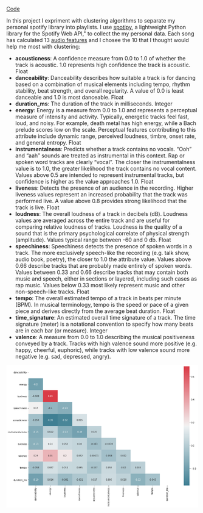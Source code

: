 [Code](https://github.com/John3Baskerville/SpotifyClustering/tree/main/Juypter%20Notebooks)

In this project I expriment with clustering algorithms to separate my personal spotify library into playlists. I use [spotipy](https://spotipy.readthedocs.io/en/2.18.0/), a lightweight Python library for the Spotify Web API," to collect the my personal data. Each song has calculated 13 [audio features](https://developer.spotify.com/discover/) and I chosee the 10 that I thought would help me most with clustering:
- **acousticness**: A confidence measure from 0.0 to 1.0 of whether the track is acoustic. 1.0 represents high confidence the track is acoustic.	Float
- **danceability**: Danceability describes how suitable a track is for dancing based on a combination of musical elements including tempo, rhythm stability, beat strength, and overall regularity. A value of 0.0 is least danceable and 1.0 is most danceable.	Float
- **duration_ms**: The duration of the track in milliseconds.	Integer
- **energy**: Energy is a measure from 0.0 to 1.0 and represents a perceptual measure of intensity and activity. Typically, energetic tracks feel fast, loud, and noisy. For example, death metal has high energy, while a Bach prelude scores low on the scale. Perceptual features contributing to this attribute include dynamic range, perceived loudness, timbre, onset rate, and general entropy.	Float
- **instrumentalness**: Predicts whether a track contains no vocals. “Ooh” and “aah” sounds are treated as instrumental in this context. Rap or spoken word tracks are clearly “vocal”. The closer the instrumentalness value is to 1.0, the greater likelihood the track contains no vocal content. Values above 0.5 are intended to represent instrumental tracks, but confidence is higher as the value approaches 1.0.	Float
- **liveness**: Detects the presence of an audience in the recording. Higher liveness values represent an increased probability that the track was performed live. A value above 0.8 provides strong likelihood that the track is live.	Float
- **loudness**: The overall loudness of a track in decibels (dB). Loudness values are averaged across the entire track and are useful for comparing relative loudness of tracks. Loudness is the quality of a sound that is the primary psychological correlate of physical strength (amplitude). Values typical range between -60 and 0 db.	Float
- **speechiness**: Speechiness detects the presence of spoken words in a track. The more exclusively speech-like the recording (e.g. talk show, audio book, poetry), the closer to 1.0 the attribute value. Values above 0.66 describe tracks that are probably made entirely of spoken words. Values between 0.33 and 0.66 describe tracks that may contain both music and speech, either in sections or layered, including such cases as rap music. Values below 0.33 most likely represent music and other non-speech-like tracks.	Float
- **tempo**: The overall estimated tempo of a track in beats per minute (BPM). In musical terminology, tempo is the speed or pace of a given piece and derives directly from the average beat duration.	Float
- **time_signature**: An estimated overall time signature of a track. The time signature (meter) is a notational convention to specify how many beats are in each bar (or measure).	Integer
- **valence**: A measure from 0.0 to 1.0 describing the musical positiveness conveyed by a track. Tracks with high valence sound more positive (e.g. happy, cheerful, euphoric), while tracks with low valence sound more negative (e.g. sad, depressed, angry).

![heatmap](https://github.com/John3Baskerville/SpotifyClustering/blob/main/Juypter%20Notebooks/projectImages/snsHeatmap.png)
